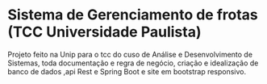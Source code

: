 # Sistema de Gerenciamento de frotas (TCC Universidade Paulista)
Projeto feito na Unip para o tcc do cuso de Análise e Desenvolvimento de Sistemas, toda documentação e regra de negócio, criação e idealização de banco de dados ,api Rest e Spring Boot e site em bootstrap responsivo.
